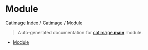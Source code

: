 # Module

[Catimage Index](../README.md#catimage-index) /
[Catimage](./index.md#catimage) /
Module

> Auto-generated documentation for [catimage.__main__](../../../catimage/__main__.py) module.
- [Module](#module)
